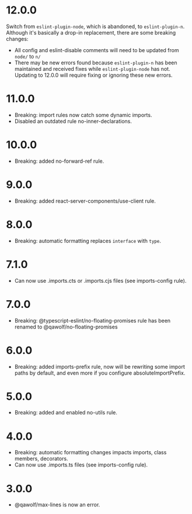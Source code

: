 # 12.0.0

Switch from `eslint-plugin-node`, which is abandoned, to `eslint-plugin-n`. Although it's basically a drop-in replacement, there are some breaking changes:
- All config and eslint-disable comments will need to be updated from `node/` to `n/`
- There may be new errors found because `eslint-plugin-n` has been maintained and received fixes while `eslint-plugin-node` has not. Updating to 12.0.0 will require fixing or ignoring these new errors.

# 11.0.0

- Breaking: import rules now catch some dynamic imports.
- Disabled an outdated rule no-inner-declarations.

# 10.0.0

- Breaking: added no-forward-ref rule.

# 9.0.0

- Breaking: added react-server-components/use-client rule.

# 8.0.0

- Breaking: automatic formatting replaces `interface` with `type`.

# 7.1.0

- Can now use .imports.cts or .imports.cjs files (see imports-config rule).

# 7.0.0

- Breaking: @typescript-eslint/no-floating-promises rule has been renamed to @qawolf/no-floating-promises

# 6.0.0

- Breaking: added imports-prefix rule, now will be rewriting some import paths by default, and even more if you configure absoluteImportPrefix.

# 5.0.0

- Breaking: added and enabled no-utils rule.

# 4.0.0

- Breaking: automatic formatting changes impacts imports, class members, decorators.
- Can now use .imports.ts files (see imports-config rule).

# 3.0.0

- @qawolf/max-lines is now an error.
